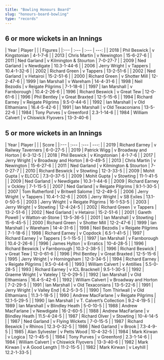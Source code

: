 ```yaml
---
title: "Bowling Honours Board"
slug: "honours-board-bowling"
type: "records"
---
```


## 6 or more wickets in an Innings

| Year | Player |  |  | Figures |
|:--- | :--- | :--- | ---: |
| 2018 | Phil Beswick | v Kingstonian | 4-1-7-6 |
| 2013 | Chris Martin | v Newington | 15-6-27-6 |
| 2011 | Ned Garland | v Kilmington & Stourton | 7-0-27-7 |
| 2009 | Ned Garland | v Newdigate | 10.3-1-44-6 |
| 2006 | Jerry Wright | v Tappers | 10.4-1-32-6 |
| 2002 | Richard Green | v Tappers | 13-2-51-6 |
| 2002 | Ned Garland | v Hetairoi | 15-2-51-6 |
| 2000 | Richard Green | v Shotter Mill | 12-2-47-6 |
| 1999 | Ian Marshall | v Wareham | 14-4-31-6 |
| 1998 | Neil Bezodis | v Reigate Pilgrims | 7-1-18-6 |
| 1997 | Ian Marshall | v Farnborough | 10.4-2-26-6 |
| 1996 | Richard Beswick | v Great Tew | 12-0-61-6 |
| 1996 | Phil Bentley | v Great Braxted | 12-5-15-6 |
| 1994 | Richard Earney | v Reigate Pilgrims | 9.5-0-44-6 |
| 1992 | Ian Marshall | v Old Elthamians | 16.4-5-42-6 |
| 1991 | Ian Marshall | v Old Texaconians | 13-5-22-6 |
| 1984 | Tony Purves | v Greenford | 2.3-1-14-6 |
| 1984 | William Calvert | v Chiswick Flyovers | 13-3-40-6 |

## 5 or more wickets in an Innings

| Year | Player |  |  | Score |
|:--- | :--- | :--- | ---: |
| 2019 | Richard Earney | v Railway Taverners | 6-0-27-5 |
| 2019 | Patrick Wigg | v Broadway and Horton | 6-3-12-5 |
| 2018 | Phil Beswick | v Kingstonian | 4-1-7-6 |
| 2017 | Jerry Wright | v Broadway and Horton | 8-0-49-5 |
| 2013 | Chris Martin | v Newington | 15-6-27-6 |
| 2011 | Ned Garland | v Kilmington & Stourton | 7-0-27-7 |
| 2010 | Richard Beswick | v Stowting | 12-3-33-5 |
| 2009 | Mohit Gupta | v ELCCC | 7.3-0-37-5 |
| 2009 | Mohit Gupta | v Stowting | 11-1-41-5 |
| 2009 | Ned Garland | v Newdigate | 10.3-1-44-6 |
| 2009 | Richard Earney | v Ockley | 7-1-15-5 |
| 2007 | Ned Garland | v Reigate Pilgrims | 9.1-1-30-5 |
| 2007 | Tom Rutherford | v Britwell Salome | 12-2-49-5 |
| 2006 | Jerry Wright | v Tappers | 10.4-1-32-6 |
| 2005 | Jerry Wright | v SB Exiles | 13.1-0-50-5 |
| 2003 | Jerry Wright | v Reigate Pilgrims | 16-1-53-5 |
| 2003 | Jerry Wright | v Stowting | 12-4-24-5 |
| 2002 | Richard Green | v Tappers | 13-2-51-6 |
| 2002 | Ned Garland | v Hetairoi | 15-2-51-6 |
| 2001 | Gareth Powell | v Watton-at-Stone | 13-5-36-5 |
| 2001 | Ian Marshall | v Stowting | 15-6-45-5 |
| 2000 | Richard Green | v Shotter Mill | 12-2-47-6 |
| 1999 | Ian Marshall | v Wareham | 14-4-31-6 |
| 1998 | Neil Bezodis | v Reigate Pilgrims | 7-1-18-6 |
| 1998 | Richard Earney | v Copdock | 6.5-1-41-5 |
| 1997 | Richard Earney | v Tappers | 5-1-15-5 |
| 1997 | Ian Marshall | v Farnborough | 10.4-2-26-6 |
| 1996 | James Hylton | v Erratics | 10-4-28-5 |
| 1996 | Richard Beswick | v Farnborough | 10.3-2-38-5 |
| 1996 | Richard Beswick | v Great Tew | 12-0-61-6 |
| 1996 | Phil Bentley | v Great Braxted | 12-5-15-6 |
| 1995 | Jerry Wright | v Horningsham | 12-3-34-5 |
| 1994 | Richard Earney | v Reigate Pilgrims | 9.5-0-44-6 |
| 1993 | William Calvert | v Antillies | 5.5-0-28-5 |
| 1993 | Richard Earney | v ICL Bracknell | 9.5-1-30-5 |
| 1992 | Graeme Wright | v Yateley | 12-0-29-5 |
| 1992 | Ian Marshall | v Old Elthamians | 16.4-5-42-6 |
| 1992 | William Calvert | v Broadway and Horton | 7-2-29-5 |
| 1991 | Ian Marshall | v Old Texaconians | 13-5-22-6 |
| 1991 | Jerry Wright | v Valley End | 6.2-5-3-5 |
| 1990 | Tom Thirlwall | v Old Elthamians | 11.3-1-18-5 |
| 1990 | Andrew MacFarlane | v Reigate Pilgrims | 12.1-5-29-5 |
| 1990 | Ian Marshall | v T. Calvert’s Collection | 9.2-4-19-5 |
| 1989 | Ian Marshall | v Blindley Heath | 5-0-10-5 |
| 1988 | Andrew MacFarlane | v Newdigate | 16-2-60-5 |
| 1988 | Andrew MacFarlane | v Blindley Heath | 11.5-4-24-5 |
| 1987 | Richard Olver | v Stowting | 10-4-14-5 |
| 1987 | Ned Garland | v Flying Wickets | 7-0-15-5 |
| 1987 | Richard Beswick | v Rhinos | 12.3-0-32-5 |
| 1986 | Ned Garland | v Brook | 7.3-4-9-5 |
| 1985 | Alan Sylvester | v Petts Wood | 10-4-32-5 |
| 1984 | Mark Kirwan | v Logica | 12-1-45-5 |
| 1984 | Tony Purves | v Greenford | 2.3-1-14-6 |
| 1984 | William Calvert | v Chiswick Flyovers | 13-3-40-6 |
| 1982 | Mark Kirwan | v A Good Length | 11-2-15-5 |
| 1982 | Mark Kirwan | v Leyhill | 12.2-1-33-5 |